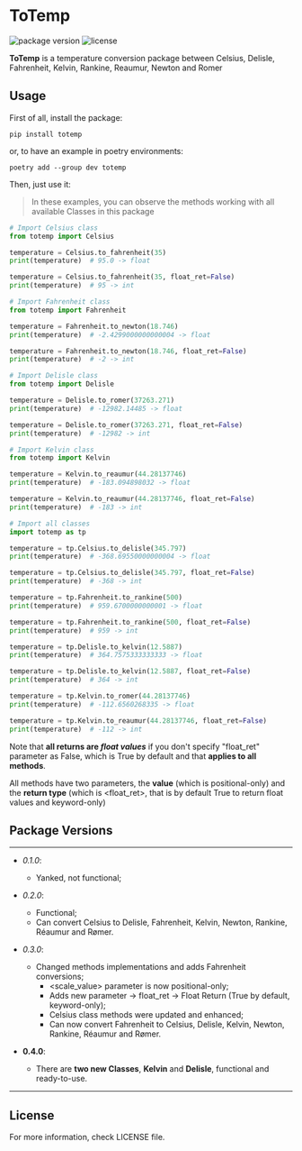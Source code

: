 # ToTemp
<div style="display: inline-block">
  <img src="https://shields.io/pypi/v/totemp"  alt="package version"/>
  <img src="https://img.shields.io/pypi/l/totemp.svg"  alt="license"/>
</div>

**ToTemp** is a temperature conversion package between Celsius, Delisle, Fahrenheit, Kelvin, Rankine, Reaumur, Newton and Romer

## Usage

First of all, install the package:

```
pip install totemp
```

or, to have an example in poetry environments:

```
poetry add --group dev totemp
```

Then, just use it:

> In these examples, you can observe the methods working with all
available Classes in this package

````python
# Import Celsius class
from totemp import Celsius

temperature = Celsius.to_fahrenheit(35)
print(temperature)  # 95.0 -> float

temperature = Celsius.to_fahrenheit(35, float_ret=False)
print(temperature)  # 95 -> int
````
````python
# Import Fahrenheit class
from totemp import Fahrenheit

temperature = Fahrenheit.to_newton(18.746)
print(temperature)  # -2.4299000000000004 -> float

temperature = Fahrenheit.to_newton(18.746, float_ret=False)
print(temperature)  # -2 -> int
````
````python
# Import Delisle class
from totemp import Delisle

temperature = Delisle.to_romer(37263.271)
print(temperature)  # -12982.14485 -> float

temperature = Delisle.to_romer(37263.271, float_ret=False)
print(temperature)  # -12982 -> int
````
````python
# Import Kelvin class
from totemp import Kelvin

temperature = Kelvin.to_reaumur(44.28137746)
print(temperature)  # -183.094898032 -> float

temperature = Kelvin.to_reaumur(44.28137746, float_ret=False)
print(temperature)  # -183 -> int
````
````python
# Import all classes
import totemp as tp

temperature = tp.Celsius.to_delisle(345.797)
print(temperature)  # -368.69550000000004 -> float

temperature = tp.Celsius.to_delisle(345.797, float_ret=False)
print(temperature)  # -368 -> int

temperature = tp.Fahrenheit.to_rankine(500)
print(temperature)  # 959.6700000000001 -> float

temperature = tp.Fahrenheit.to_rankine(500, float_ret=False)
print(temperature)  # 959 -> int

temperature = tp.Delisle.to_kelvin(12.5887)
print(temperature)  # 364.7575333333333 -> float

temperature = tp.Delisle.to_kelvin(12.5887, float_ret=False)
print(temperature)  # 364 -> int

temperature = tp.Kelvin.to_romer(44.28137746)
print(temperature)  # -112.6560268335 -> float

temperature = tp.Kelvin.to_reaumur(44.28137746, float_ret=False)
print(temperature)  # -112 -> int
````

Note that **all returns are *float values*** if you don't specify "float_ret"
parameter as False, which is True by default and that **applies to all methods**.

All methods have two parameters, the **value** (which is positional-only)
and the **return type** (which is <float_ret>, that is by default True to return float
values and keyword-only)

## Package Versions

---

- _0.1.0_:
  - Yanked, not functional;
- _0.2.0_:
  - Functional;
  - Can convert Celsius to Delisle, Fahrenheit, Kelvin, Newton, Rankine, Réaumur and Rømer.
- _0.3.0_:
  - Changed methods implementations and adds Fahrenheit conversions;
      - <scale_value> parameter is now positional-only;
      - Adds new parameter -> float_ret -> Float Return (True by default, keyword-only);
      - Celsius class methods were updated and enhanced;
      - Can now convert Fahrenheit to Celsius, Delisle, Kelvin, Newton, Rankine, Réaumur and Rømer.


- **0.4.0**:
  - There are **two new Classes**, **Kelvin** and **Delisle**, functional and ready-to-use.
---

## License

For more information, check LICENSE file.
